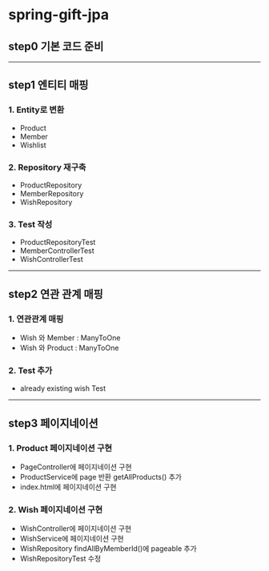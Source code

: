# spring-gift-jpa

## step0 기본 코드 준비

<hr>

## step1 엔티티 매핑

### 1. Entity로 변환
- Product
- Member
- Wishlist

### 2. Repository 재구축
- ProductRepository
- MemberRepository
- WishRepository

### 3. Test 작성

- ProductRepositoryTest
- MemberControllerTest
- WishControllerTest

<hr>

## step2 연관 관계 매핑

### 1. 연관관계 매핑

- Wish 와 Member : ManyToOne
- Wish 와 Product : ManyToOne

### 2. Test 추가
- already existing wish Test

<hr>

## step3 페이지네이션
### 1. Product 페이지네이션 구현
- PageController에 페이지네이션 구현 
- ProductService에 page 반환 getAllProducts() 추가
- index.html에 페이지네이션 구현

### 2. Wish 페이지네이션 구현
- WishController에 페이지네이션 구현
- WishService에 페이지네이션 구현
- WishRepository findAllByMemberId()에 pageable 추가
- WishRepositoryTest 수정